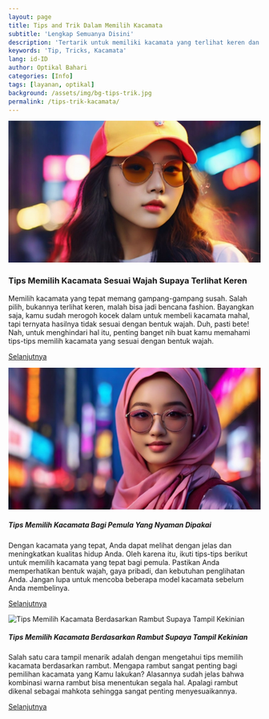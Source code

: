 ```yaml
---
layout: page
title: Tips and Trik Dalam Memilih Kacamata
subtitle: 'Lengkap Semuanya Disini'
description: 'Tertarik untuk memiliki kacamata yang terlihat keren dan sesuai dengan wajahmu? Baca artikel ini untuk mengetahui tips memilih kacamata yang sesuai dengan bentuk wajahmu agar terlihat lebih seimbang dan menarik'
keywords: 'Tip, Tricks, Kacamata'
lang: id-ID
author: Optikal Bahari
categories: [Info]
tags: [layanan, optikal]
background: /assets/img/bg-tips-trik.jpg
permalink: /tips-trik-kacamata/
---
```


<div class="card shadow p-3 bg-white mb-5">
  <img src="/assets/img/posts/kpop-female-00/kpop-female-00.jpg" class="card-img-top" alt="Tips Memilih Kacamata Sesuai Wajah Supaya Terlihat Keren">
  <div class="card-body">
    <h3 class="card-title">
      Tips Memilih Kacamata Sesuai Wajah Supaya Terlihat Keren
    </h3>
    <p class="card-text">
        Memilih kacamata yang tepat memang gampang-gampang susah. Salah pilih, bukannya terlihat keren, malah bisa jadi bencana fashion. Bayangkan saja, kamu sudah merogoh kocek dalam untuk membeli kacamata mahal, tapi ternyata hasilnya tidak sesuai dengan bentuk wajah. Duh, pasti bete! Nah, untuk menghindari hal itu, penting banget nih buat kamu memahami tips-tips memilih kacamata yang sesuai dengan bentuk wajah.
    </p>
    <p class="card-text">
    	<a class="btn btn-primary rounded-pill" href="{{"/tips-kacamata/" | relative_url }}" title="Tips Memilih Kacamata Sesuai Wajah Supaya Terlihat Keren">Selanjutnya</a>
    </p>
  </div>
</div>

<div class="card shadow p-3 bg-white mb-5">
  <img src="/assets/img/posts/tips-kacamata-kpop/tips-kacamata-pemula-nyaman-dipakai-02.jpg" class="card-img-top" alt="Tips Memilih Kacamata Sesuai Wajah Supaya Terlihat Keren">
  <div class="card-body">
    <h5 class="card-title">Tips Memilih Kacamata Bagi Pemula Yang Nyaman Dipakai</h5>
    <p class="card-text">
      Dengan kacamata yang tepat, Anda dapat melihat dengan jelas dan meningkatkan kualitas hidup Anda. Oleh karena itu, ikuti tips-tips berikut untuk memilih kacamata yang tepat bagi pemula. Pastikan Anda memperhatikan bentuk wajah, gaya pribadi, dan kebutuhan penglihatan Anda. Jangan lupa untuk mencoba beberapa model kacamata sebelum Anda membelinya.
    </p>
    <p class="card-text">
    	<a class="btn btn-primary rounded-pill" href="{{"/tips-kacamata-pemula-nyaman-dipakai/" | relative_url }}" title="Tips Memilih Kacamata Bagi Pemula Yang Nyaman Dipakai">Selanjutnya</a>
    </p>
  </div>
</div>

<div class="card shadow p-3 bg-white mb-5">
  <img data-src="/assets/img/posts/french-girl/french-girl-02.jpg" class="card-img-top"
  src="/assets/img/posts/french-girl/french-girl-02.jpg" class="card-img-top" alt="Tips Memilih Kacamata Berdasarkan Rambut Supaya Tampil Kekinian">
  <div class="card-body">
    <h5 class="card-title">
      Tips Memilih Kacamata Berdasarkan Rambut Supaya Tampil Kekinian
    </h5>
    <p class="card-text">
      Salah satu cara tampil menarik adalah dengan mengetahui tips memilih kacamata berdasarkan rambut. Mengapa rambut sangat penting bagi pemilihan kacamata yang Kamu lakukan? Alasannya sudah jelas bahwa kombinasi warna rambut bisa menentukan segala hal. Apalagi rambut dikenal sebagai mahkota sehingga sangat penting menyesuaikannya.
	  </p>
    <p class="card-text">
    	<a class="btn btn-primary rounded-pill" href="{{"/tips-kacamata-gaya-rambut/" | relative_url }}" title="Tips Memilih Kacamata Berdasarkan Rambut Supaya Tampil Kekinian">Selanjutnya</a>
    </p>
  </div>
</div>
